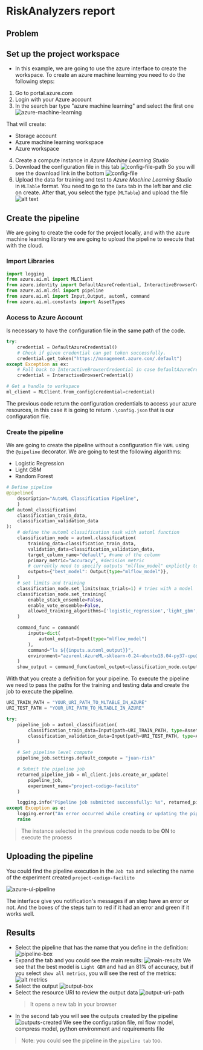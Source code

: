# RiskAnalyzers report

## Problem

## Set up the project workspace

- In this example, we are going to use the azure interface to create the workspace. To create an azure machine learning you need to do the following steps:

1. Go to portal.azure.com
2. Login with your Azure account
3. In the search bar type "azure machine learning" and select the first one
   ![azure-machine-learning](./assets/image.png)

That will create:

- Storage account
- Azure machine learning workspace
- Azure workspace

4. Create a compute instance in _Azure Machine Learning Studio_
5. Download the configuration file in this tab
   ![config-file-path](./assets/image-1.png)
   So you will see the download link in the bottom
   ![config-file](./assets/image-2.png)
6. Upload the data for training and test to _Azure Machine Learning Studio_ in `MLTable` format. You need to go to the `Data` tab in the left bar and clic on create. After that, you select the type (`MLTable`) and upload the file
   ![alt text](./assets/image-3.png)

## Create the pipeline

We are going to create the code for the project locally, and with the azure machine learning library we are going to upload the pipeline to execute that with the cloud.

### Import Libraries

```Python
import logging
from azure.ai.ml import MLClient
from azure.identity import DefaultAzureCredential, InteractiveBrowserCredential
from azure.ai.ml.dsl import pipeline
from azure.ai.ml import Input,Output, automl, command
from azure.ai.ml.constants import AssetTypes
```

### Access to Azure Account

Is necessary to have the configuration file in the same path of the code.

```Python
try:
    credential = DefaultAzureCredential()
    # Check if given credential can get token successfully.
    credential.get_token("https://management.azure.com/.default")
except Exception as ex:
    # Fall back to InteractiveBrowserCredential in case DefaultAzureCredential not work
    credential = InteractiveBrowserCredential()

# Get a handle to workspace
ml_client = MLClient.from_config(credential=credential)
```

The previous code return the configuration credentials to access your azure resources, in this case it is going to return `.\config.json` that is our configuration file.

### Create the pipeline

We are going to create the pipeline without a configuration file `YAML` using the `@pipeline` decorator. We are going to test the following algorithms:

- Logistic Regression
- Light GBM
- Random Forest

```Python
# Define pipeline
@pipeline(
    description="AutoML Classification Pipeline",
    )
def automl_classification(
    classification_train_data,
    classification_validation_data
):
    # define the automl classification task with automl function
    classification_node = automl.classification(
        training_data=classification_train_data,
        validation_data=classification_validation_data,
        target_column_name="default", #name of the column
        primary_metric="accuracy", #decision metric
        # currently need to specify outputs "mlflow_model" explictly to reference it in following nodes
        outputs={"best_model": Output(type="mlflow_model")},
    )
    # set limits and training
    classification_node.set_limits(max_trials=1) # tries with a model
    classification_node.set_training(
        enable_stack_ensemble=False,
        enable_vote_ensemble=False,
        allowed_training_algorithms=['logistic_regression','light_gbm','random_forest'] #algorithms allowed
    )

    command_func = command(
        inputs=dict(
            automl_output=Input(type="mlflow_model")
        ),
        command="ls ${{inputs.automl_output}}",
        environment="azureml:AzureML-sklearn-0.24-ubuntu18.04-py37-cpu@latest"
    )
    show_output = command_func(automl_output=classification_node.outputs.best_model)
```

With that you create a definition for your pipeline. To execute the pipeline we need to pass the paths for the training and testing data and create the job to execute the pipeline.

```Python
URI_TRAIN_PATH = "YOUR_URI_PATH_TO_MLTABLE_IN_AZURE"
URI_TEST_PATH = "YOUR_URI_PATH_TO_MLTABLE_IN_AZURE"

try:
    pipeline_job = automl_classification(
        classification_train_data=Input(path=URI_TRAIN_PATH, type=AssetTypes.MLTABLE),
        classification_validation_data=Input(path=URI_TEST_PATH, type=AssetTypes.MLTABLE),
    )

    # Set pipeline level compute
    pipeline_job.settings.default_compute = "juan-risk"

    # Submit the pipeline job
    returned_pipeline_job = ml_client.jobs.create_or_update(
        pipeline_job,
        experiment_name="project-codigo-facilito"
    )

    logging.info("Pipeline job submitted successfully: %s", returned_pipeline_job)
except Exception as e:
    logging.error("An error occurred while creating or updating the pipeline job: %s", e)
    raise
```

> The instance selected in the previous code needs to be **ON** to execute the process

## Uploading the pipeline

You could find the pipeline execution in the `Job tab` and selecting the name of the experiment created `project-codigo-facilito`

![azure-ui-pipeline](./assets/image-4.png)

The interface give you notification's messages if an step have an error or not. And the boxes of the steps turn to red if it had an error and green if it works well.

## Results

- Select the pipeline that has the name that you define in the definition:
  ![pipeline-box](./assets/image-5.png)
- Expand the tab and you could see the main results:
  ![main-results](./assets/image-6.png)
  We see that the best model is `Light GBM` and had an 81% of accuracy, but if you select `show all metrics`, you will see the rest of the metrics:
  ![alt metrics](./assets/image-7.png)
- Select the output
  ![output-box](./assets/image-8.png)
- Select the resource URI to review the output data
  ![output-uri-path](./assets/image-9.png)
  > It opens a new tab in your browser
- In the second tab you will see the outputs created by the pipeline
  ![outputs-created](./assets/image-10.png)
  We see the configuration file, ml flow model, compress model, python environment and requirements file

> Note: you could see the pipeline in the `pipeline tab` too.
